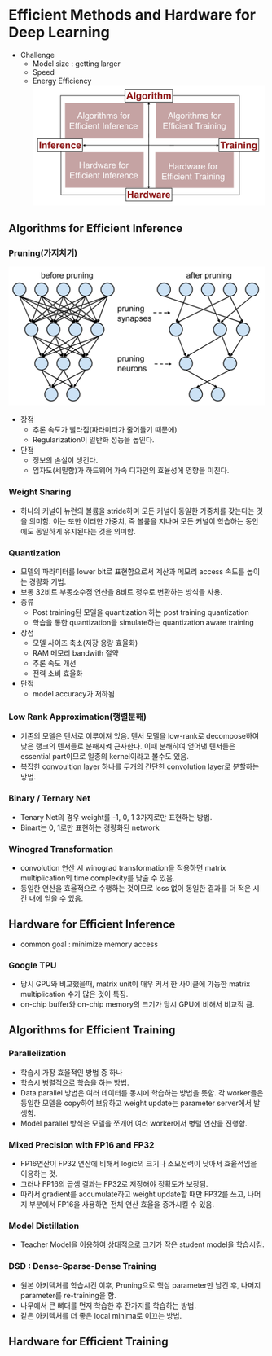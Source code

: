 # Efficient Methods and Hardware for Deep Learning  

* Challenge  
    * Model size : getting larger  
    * Speed
    * Energy Efficiency  
![](2022-05-02-20-11-01.png)  

## Algorithms for Efficient Inference  
### Pruning(가지치기)  
![](2022-05-02-20-20-24.png)
* 장점
    * 추론 속도가 빨라짐(파라미터가 줄어들기 때문에)  
    * Regularization이 일반화 성능을 높인다.  
* 단점  
    * 정보의 손실이 생긴다.  
    * 입자도(세밀함)가 하드웨어 가속 디자인의 효율성에 영향을 미친다.  
### Weight Sharing  
* 하나의 커널이 뉴런의 볼륨을 stride하며 모든 커널이 동일한 가중치를 갖는다는 것을 의미함. 이는 또한 이러한 가중치, 즉 볼륨을 지나며 모든 커널이 학습하는 동안에도 동일하게 유지된다는 것을 의미함.
### Quantization  
* 모델의 파라미터를 lower bit로 표현함으로서 계산과 메모리 access 속도를 높이는 경량화 기법.  
* 보통 32비트 부동소수점 연산을 8비트 정수로 변환하는 방식을 사용.  
* 종류  
    * Post training된 모델을 quantization 하는 post training quantization  
    * 학습을 통한 quantization을 simulate하는 quantization aware training  
* 장점  
    * 모델 사이즈 축소(저장 용량 효율화)  
    * RAM 메모리 bandwith 절약  
    * 추론 속도 개선  
    * 전력 소비 효율화  
* 단점  
    * model accuracy가 저하됨  
### Low Rank Approximation(행렬분해)  
* 기존의 모델은 텐서로 이루어져 있음. 텐서 모델을 low-rank로 decompose하여 낮은 랭크의 텐서들로 분해시켜 근사한다. 이때 분해햐여 얻어낸 텐서들은 essential part이므로 일종의 kernel이라고 볼수도 있음.  
* 복잡한 convoultion layer 하나를 두개의 간단한 convolution layer로 분할하는 방법.  
### Binary / Ternary Net  
* Tenary Net의 경우 weight를 -1, 0, 1 3가지로만 표현하는 방법.  
* Binart는 0, 1로만 표현하는 경량화된 network  
### Winograd Transformation  
* convolution 연산 시 winograd transformation을 적용하면 matrix multiplication의 time complexity를 낮출 수 있음.  
* 동일한 연산을 효율적으로 수행하는 것이므로 loss 없이 동일한 결과를 더 적은 시간 내에 얻을 수 있음.  

## Hardware for Efficient Inference  
* common goal : minimize memory access  
### Google TPU
* 당시 GPU와 비교했을때, matrix unit이 매우 커서 한 사이클에 가능한 matrix multiplication 수가 많은 것이 특징.  
* on-chip buffer와 on-chip memory의 크기가 당시 GPU에 비해서 비교적 큼.  

## Algorithms for Efficient Training  
### Parallelization  
* 학습시 가장 효율적인 방법 중 하나  
* 학습시 병렬적으로 학습을 하는 방법.  
* Data parallel 방법은 여러 데이터를 동시에 학습하는 방법을 뜻함. 각 worker들은 동일한 모델을 copy하여 보유하고 weight update는 parameter server에서 발생함.  
* Model parallel 방식은 모델을 쪼개어 여러 worker에서 병렬 연산을 진행함.  
### Mixed Precision with FP16 and FP32  
* FP16연산이 FP32 연산에 비해서 logic의 크기나 소모전력이 낮아서 효율적임을 이용하는 것.  
* 그러나 FP16의 곱셈 결과는 FP32로 저장해야 정확도가 보장됨.  
* 따라서 gradient를 accumulate하고 weight update할 때만 FP32를 쓰고, 나머지 부분에서 FP16을 사용하면 전체 연산 효율을 증가시킬 수 있음.  
### Model Distillation  
* Teacher Model을 이용하여 상대적으로 크기가 작은 student model을 학습시킴.  
### DSD : Dense-Sparse-Dense Training  
* 원본 아키텍처를 학습시킨 이후, Pruning으로 핵심 parameter만 남긴 후, 나머지 parameter를 re-training을 함.  
* 나무에서 큰 뼈대를 먼저 학습한 후 잔가지를 학습하는 방법.  
* 같은 아키텍처를 더 좋은 local minima로 이끄는 방법.  

## Hardware for Efficient Training  
